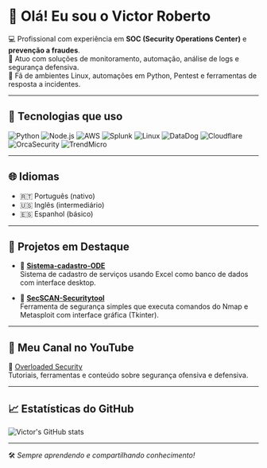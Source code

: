 # 👋 Olá! Eu sou o Victor Roberto

💻 Profissional com experiência em **SOC (Security Operations Center)** e **prevenção a fraudes**.  
🔐 Atuo com soluções de monitoramento, automação, análise de logs e segurança defensiva.  
🐧 Fã de ambientes Linux, automações em Python, Pentest e ferramentas de resposta a incidentes.

---

## 🧰 Tecnologias que uso
![Python](https://img.shields.io/badge/Python-3776AB?style=flat&logo=python&logoColor=white)
![Node.js](https://img.shields.io/badge/Node.js-339933?style=flat&logo=node.js&logoColor=white)
![AWS](https://img.shields.io/badge/AWS-FF9900?style=flat&logo=amazon-aws&logoColor=white)
![Splunk](https://img.shields.io/badge/Splunk-000000?style=flat&logo=splunk&logoColor=white)
![Linux](https://img.shields.io/badge/Linux-FCC624?style=flat&logo=linux&logoColor=black)
![DataDog](https://img.shields.io/badge/DataDog-632CA6?style=flat&logo=datadog&logoColor=white)
![Cloudflare](https://img.shields.io/badge/Cloudflare-F38020?style=flat&logo=cloudflare&logoColor=white)
![OrcaSecurity](https://img.shields.io/badge/OrcaSecurity-0F75BC?style=flat&logo=orca-security&logoColor=white)
![TrendMicro](https://img.shields.io/badge/TrendMicro-C40000?style=flat&logo=trendmicro&logoColor=white)


---

## 🌐 Idiomas
- 🇷🇹 Português (nativo)  
- 🇺🇸 Inglês (intermediário)  
- 🇪🇸 Espanhol (básico)

---

## 🚀 Projetos em Destaque

- 🔹 [**Sistema-cadastro-ODE**](https://github.com/VictorRobert0/Sistema-cadastro-ODE)  
  Sistema de cadastro de serviços usando Excel como banco de dados com interface desktop.

- 🔹 [**SecSCAN-Securitytool**](https://github.com/VictorRobert0/SecSCAN-Securitytool)  
  Ferramenta de segurança simples que executa comandos do Nmap e Metasploit com interface gráfica (Tkinter).

---

## 🎥 Meu Canal no YouTube
🎪 [Overloaded Security](https://www.youtube.com/watch?v=JyKH9srX5HY&t=305s&ab_channel=OverloadedSecurity)  
Tutoriais, ferramentas e conteúdo sobre segurança ofensiva e defensiva.

---

## 📈 Estatísticas do GitHub
![Victor's GitHub stats](https://github-readme-stats.vercel.app/api?username=VictorRobert0&show_icons=true&theme=tokyonight)

---

🛠️ *Sempre aprendendo e compartilhando conhecimento!*

